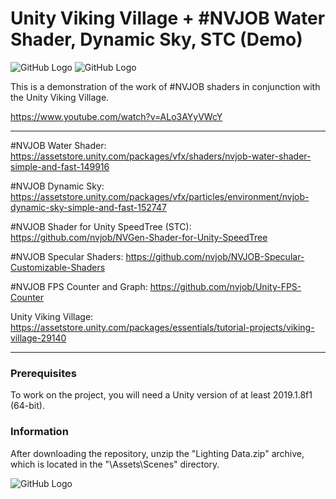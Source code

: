 # Unity Viking Village + #NVJOB Water Shader, Dynamic Sky, STC (Demo)

![GitHub Logo](https://raw.githubusercontent.com/nvjob/Viking-Village-NVJOB-Sky-Water-STC/master/Images/Demo%20(3).png)
![GitHub Logo](https://raw.githubusercontent.com/nvjob/Viking-Village-NVJOB-Sky-Water-STC/master/Images/Demo%20(2).png)

This is a demonstration of the work of #NVJOB shaders in conjunction with the Unity Viking Village.

https://www.youtube.com/watch?v=ALo3AYyVWcY

------------------------------------

#NVJOB Water Shader: https://assetstore.unity.com/packages/vfx/shaders/nvjob-water-shader-simple-and-fast-149916

#NVJOB Dynamic Sky: https://assetstore.unity.com/packages/vfx/particles/environment/nvjob-dynamic-sky-simple-and-fast-152747

#NVJOB Shader for Unity SpeedTree (STC): https://github.com/nvjob/NVGen-Shader-for-Unity-SpeedTree

#NVJOB Specular Shaders: https://github.com/nvjob/NVJOB-Specular-Customizable-Shaders

#NVJOB FPS Counter and Graph: https://github.com/nvjob/Unity-FPS-Counter

Unity Viking Village: https://assetstore.unity.com/packages/essentials/tutorial-projects/viking-village-29140

------------------------------------

### Prerequisites

To work on the project, you will need a Unity version of at least 2019.1.8f1 (64-bit).

### Information

After downloading the repository, unzip the "Lighting Data.zip" archive, which is located in the "\Assets\Scenes\" directory.

![GitHub Logo](https://raw.githubusercontent.com/nvjob/Viking-Village-NVJOB-Sky-Water-STC/master/Images/Lighting%20Data.png)
